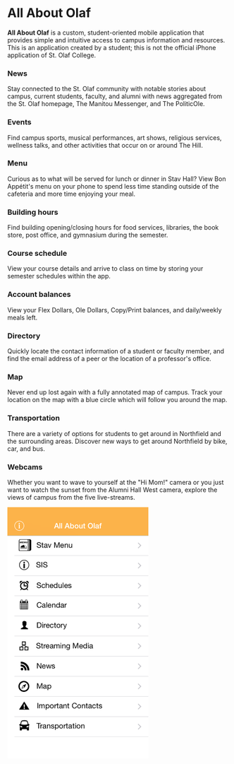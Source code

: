 All About Olaf
==============

__All About Olaf__ is a custom, student-oriented mobile application that provides simple and intuitive access to campus information and resources. This is an application created by a student; this is not the official iPhone application of St. Olaf College.

### News
Stay connected to the St. Olaf community with notable stories about campus, current students, faculty, and alumni with news aggregated from the St. Olaf homepage, The Manitou Messenger, and The PoliticOle.

### Events
Find campus sports, musical performances, art shows, religious services, wellness talks, and other activities that occur on or around The Hill.

### Menu
Curious as to what will be served for lunch or dinner in Stav Hall? View Bon Appétit's menu on your phone to spend less time standing outside of the cafeteria and more time enjoying your meal.

### Building hours
Find building opening/closing hours for food services, libraries, the book store, post office, and gymnasium during the semester.

### Course schedule
View your course details and arrive to class on time by storing your semester schedules within the app.

### Account balances
View your Flex Dollars, Ole Dollars, Copy/Print balances, and daily/weekly meals left.

### Directory
Quickly locate the contact information of a student or faculty member, and find the email address of a peer or the location of a professor's office.

### Map
Never end up lost again with a fully annotated map of campus. Track your location on the map with a blue circle which will follow you around the map.

### Transportation
There are a variety of options for students to get around in Northfield and the surrounding areas. Discover new ways to get around Northfield by bike, car, and bus.

### Webcams
Whether you want to wave to yourself at the "Hi Mom!" camera or you just want to watch the sunset from the Alumni Hall West camera, explore the views of campus from the five live-streams.

<img src="./.github/screenshot.png" width="320px" alt="Screenshot of the All About Olaf main menu" />
